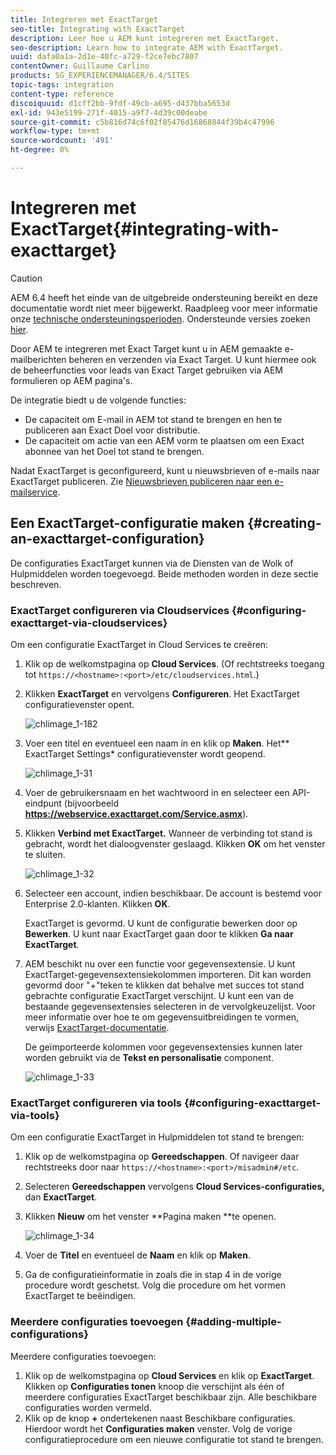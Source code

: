 ```yaml
---
title: Integreren met ExactTarget
seo-title: Integrating with ExactTarget
description: Leer hoe u AEM kunt integreren met ExactTarget.
seo-description: Learn how to integrate AEM with ExactTarget.
uuid: dafa0a1a-2d1e-40fc-a729-f2ce7ebc7807
contentOwner: Guillaume Carlino
products: SG_EXPERIENCEMANAGER/6.4/SITES
topic-tags: integration
content-type: reference
discoiquuid: d1cff2bb-9fdf-49cb-a695-d437bba5653d
exl-id: 943e5199-271f-4015-a9f7-4d39c00deabe
source-git-commit: c5b816d74c6f02f85476d16868844f39b4c47996
workflow-type: tm+mt
source-wordcount: '491'
ht-degree: 0%

---
```


# Integreren met ExactTarget{#integrating-with-exacttarget}

>[!CAUTION]
>
>AEM 6.4 heeft het einde van de uitgebreide ondersteuning bereikt en deze documentatie wordt niet meer bijgewerkt. Raadpleeg voor meer informatie onze [technische ondersteuningsperioden](https://helpx.adobe.com/support/programs/eol-matrix.html). Ondersteunde versies zoeken [hier](https://experienceleague.adobe.com/docs/).

Door AEM te integreren met Exact Target kunt u in AEM gemaakte e-mailberichten beheren en verzenden via Exact Target. U kunt hiermee ook de beheerfuncties voor leads van Exact Target gebruiken via AEM formulieren op AEM pagina&#39;s.

De integratie biedt u de volgende functies:

* De capaciteit om E-mail in AEM tot stand te brengen en hen te publiceren aan Exact Doel voor distributie.
* De capaciteit om actie van een AEM vorm te plaatsen om een Exact abonnee van het Doel tot stand te brengen.

Nadat ExactTarget is geconfigureerd, kunt u nieuwsbrieven of e-mails naar ExactTarget publiceren. Zie [Nieuwsbrieven publiceren naar een e-mailservice](/help/sites-authoring/personalization.md).

## Een ExactTarget-configuratie maken {#creating-an-exacttarget-configuration}

De configuraties ExactTarget kunnen via de Diensten van de Wolk of Hulpmiddelen worden toegevoegd. Beide methoden worden in deze sectie beschreven.

### ExactTarget configureren via Cloudservices {#configuring-exacttarget-via-cloudservices}

Om een configuratie ExactTarget in Cloud Services te creëren:

1. Klik op de welkomstpagina op **Cloud Services**. (Of rechtstreeks toegang tot `https://<hostname>:<port>/etc/cloudservices.html`.)
1. Klikken **ExactTarget** en vervolgens **Configureren**. Het ExactTarget configuratievenster opent.

   ![chlimage_1-182](assets/chlimage_1-182.png)

1. Voer een titel en eventueel een naam in en klik op **Maken**. Het** ExactTarget Settings* configuratievenster wordt geopend.

   ![chlimage_1-31](assets/chlimage_1-31.jpeg)

1. Voer de gebruikersnaam en het wachtwoord in en selecteer een API-eindpunt (bijvoorbeeld **https://webservice.exacttarget.com/Service.asmx**).
1. Klikken **Verbind met ExactTarget.** Wanneer de verbinding tot stand is gebracht, wordt het dialoogvenster geslaagd. Klikken **OK** om het venster te sluiten.

   ![chlimage_1-32](assets/chlimage_1-32.jpeg)

1. Selecteer een account, indien beschikbaar. De account is bestemd voor Enterprise 2.0-klanten. Klikken **OK**.

   ExactTarget is gevormd. U kunt de configuratie bewerken door op **Bewerken**. U kunt naar ExactTarget gaan door te klikken **Ga naar ExactTarget**.

1. AEM beschikt nu over een functie voor gegevensextensie. U kunt ExactTarget-gegevensextensiekolommen importeren. Dit kan worden gevormd door &quot;+&quot;teken te klikken dat behalve met succes tot stand gebrachte configuratie ExactTarget verschijnt. U kunt een van de bestaande gegevensextensies selecteren in de vervolgkeuzelijst. Voor meer informatie over hoe te om gegevensuitbreidingen te vormen, verwijs [ExactTarget-documentatie](https://help.exacttarget.com/en/documentation/exacttarget/subscribers/data_extensions_and_data_relationships).

   De geïmporteerde kolommen voor gegevensextensies kunnen later worden gebruikt via de **Tekst en personalisatie** component.

   ![chlimage_1-33](assets/chlimage_1-33.jpeg)

### ExactTarget configureren via tools {#configuring-exacttarget-via-tools}

Om een configuratie ExactTarget in Hulpmiddelen tot stand te brengen:

1. Klik op de welkomstpagina op **Gereedschappen**. Of navigeer daar rechtstreeks door naar `https://<hostname>:<port>/misadmin#/etc`.
1. Selecteren **Gereedschappen** vervolgens **Cloud Services-configuraties,** dan **ExactTarget**.
1. Klikken **Nieuw** om het venster **Pagina maken **te openen.

   ![chlimage_1-34](assets/chlimage_1-34.jpeg)

1. Voer de **Titel** en eventueel de **Naam** en klik op **Maken**.
1. Ga de configuratieinformatie in zoals die in stap 4 in de vorige procedure wordt geschetst. Volg die procedure om het vormen ExactTarget te beëindigen.

### Meerdere configuraties toevoegen {#adding-multiple-configurations}

Meerdere configuraties toevoegen:

1. Klik op de welkomstpagina op **Cloud Services** en klik op **ExactTarget**. Klikken op **Configuraties tonen** knoop die verschijnt als één of meerdere configuraties ExactTarget beschikbaar zijn. Alle beschikbare configuraties worden vermeld.
1. Klik op de knop **+** ondertekenen naast Beschikbare configuraties. Hierdoor wordt het **Configuraties maken** venster. Volg de vorige configuratieprocedure om een nieuwe configuratie tot stand te brengen.

